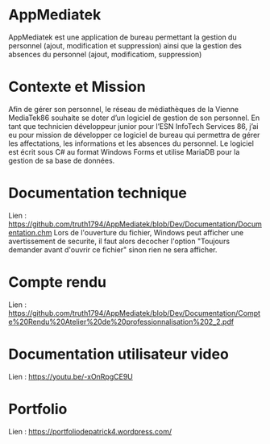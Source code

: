 # AppMediatek
AppMediatek est une application de bureau permettant la gestion du personnel (ajout, modification et suppression) ainsi que la gestion des absences du personnel (ajout, modificatiom, suppression)

# Contexte et Mission
Afin de gérer son personnel, le réseau de médiathèques de la Vienne MediaTek86 souhaite se doter d’un logiciel de gestion de son personnel. En tant que technicien développeur junior pour l’ESN InfoTech Services 86, j’ai eu pour mission de développer ce logiciel de bureau qui permettra de gérer les affectations, les informations et les absences du personnel. Le logiciel est écrit sous C# au format Windows Forms et utilise MariaDB pour la gestion de sa base de données.

# Documentation technique
Lien : https://github.com/truth1794/AppMediatek/blob/Dev/Documentation/Documentation.chm
Lors de l'ouverture du fichier, Windows peut afficher une avertissement de securite, il faut alors decocher l'option "Toujours demander avant d'ouvrir ce fichier" sinon rien ne sera afficher.

# Compte rendu
Lien : https://github.com/truth1794/AppMediatek/blob/Dev/Documentation/Compte%20Rendu%20Atelier%20de%20professionnalisation%202_2.pdf

# Documentation utilisateur video 
Lien : https://youtu.be/-xOnRpgCE9U

# Portfolio
Lien : https://portfoliodepatrick4.wordpress.com/




